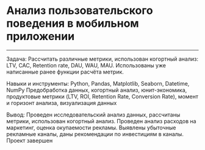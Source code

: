 # Анализ пользовательского поведения в мобильном приложении
*** 
Задача: Рассчитать различные метрики, использован когортный анализ: LTV, CAC, Retention rate, DAU, WAU, MAU. Использованы уже написанные ранее функции расчёта метрик.

Навыки и инструменты: Python, Pandas, Matplotlib, Seaborn, Datetime, NumPy Предобработка данных, когортный анализ, юнит-экономика, продуктовые метрики (LTV, ROI, Retention Rate, Conversion Rate), момент и горизонт анализа, визуализация данных

Вывод: Проведен исследовательский анализ данных, рассчитаны метрики, использован когортный анализ. Проведен анализ расходов на маркетинг, оценка окупаемости рекламы. Выявлены убыточные рекламные каналы, даны рекомендации по инвестициям в каналы. Проект завершен
